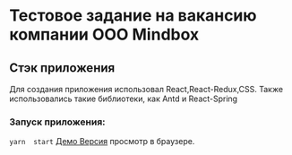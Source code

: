 # Тестовое задание на вакансию компании ООО Mindbox 

## Стэк приложения
Для создания приложения использовал  React,React-Redux,CSS.
Также использовались такие библиотеки, как Antd и React-Spring
### Запуск приложения:
 `yarn  start`
 [Демо Версия](https://dimamaslo88.github.io/test-task-todolist) просмотр в браузере.








